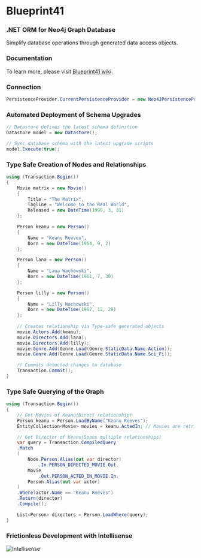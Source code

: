 # Blueprint41

### .NET ORM for Neo4j Graph Database

Simplify database operations through generated data access objects. 


### Documentation

To learn more, please visit [Blueprint41 wiki](https://github.com/circles-arrows/blueprint41/wiki).
### Connection

```csharp
PersistenceProvider.CurrentPersistenceProvider = new Neo4JPersistenceProvider($"bolt://localhost:7687", $"neo4j", $"password");
```

### Automated Deployment of Schema Upgrades

```csharp
// Datastore defines the latest schema definition
Datastore model = new Datastore();

// Sync database schema with the latest upgrade scripts
model.Execute(true);
```

### Type Safe Creation of Nodes and Relationships

```csharp
using (Transaction.Begin())
{
    Movie matrix = new Movie()
    {
        Title = "The Matrix",
        Tagline = "Welcome to the Real World",
        Released = new DateTime(1999, 3, 31)
    };

    Person keanu = new Person()
    {
        Name = "Keanu Reeves",
        Born = new DateTime(1964, 9, 2)
    };

    Person lana = new Person()
    {
        Name = "Lana Wachowski",
        Born = new DateTime(1961, 7, 30)
    };

    Person lilly = new Person()
    {
        Name = "Lilly Wachowski",
        Born = new DateTime(1967, 12, 29)
    };
    
    // Creates relationship via Type-safe generated objects
    movie.Actors.Add(keanu);
    movie.Directors.Add(lana);
    movie.Directors.Add(lilly);
    movie.Genre.Add(Genre.Load(Genre.StaticData.Name.Action));
    movie.Genre.Add(Genre.Load(Genre.StaticData.Name.Sci_Fi));

    // Commits detected changes to database
    Transaction.Commit(); 
}
```


### Type Safe Querying of the Graph

```csharp
using (Transaction.Begin())
{
    // Get Movies of Keanu(Direct relationship)
    Person keanu = Person.LoadByName("Keanu Reeves");
    EntityCollection<Movie> movies = keanu.ActedIn; // Movies are retrieve here

    // Get Director of Keanu(Spans multiple relationships)
    var query = Transaction.CompiledQuery
    .Match
    (
        Node.Person.Alias(out var director)
            .In.PERSON_DIRECTED_MOVIE.Out.
        Movie
            .Out.PERSON_ACTED_IN_MOVIE.In.
        Person.Alias(out var actor)
    )
    .Where(actor.Name == "Keanu Reeves")
    .Return(director)
    .Compile();

    List<Person> directors = Person.LoadWhere(query);
}
```


### Frictionless Development with Intellisense 

![Intellisense](https://raw.githubusercontent.com/circles-arrows/blueprint41/master/Documentation/Blueprint41_Intellisense.gif)
